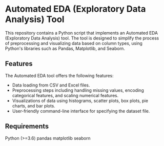 # Automated EDA (Exploratory Data Analysis) Tool

This repository contains a Python script that implements an Automated EDA (Exploratory Data Analysis) tool. The tool is designed to simplify the process of preprocessing and visualizing data based on column types, using Python's libraries such as Pandas, Matplotlib, and Seaborn.

## Features

The Automated EDA tool offers the following features:

- Data loading from CSV and Excel files.
- Preprocessing steps including handling missing values, encoding categorical features, and scaling numerical features.
- Visualizations of data using histograms, scatter plots, box plots, pie charts, and bar plots.
- User-friendly command-line interface for specifying the dataset file.

## Requirements
Python (>=3.6)
pandas
matplotlib
seaborn
